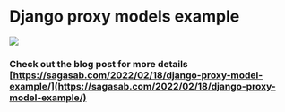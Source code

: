 # Django proxy models example

![](https://sagasab.com/wp-content/uploads/2022/02/Screenshot-73-e1645180238529.png)

### Check out the blog post for more details [https://sagasab.com/2022/02/18/django-proxy-model-example/](https://sagasab.com/2022/02/18/django-proxy-model-example/)

